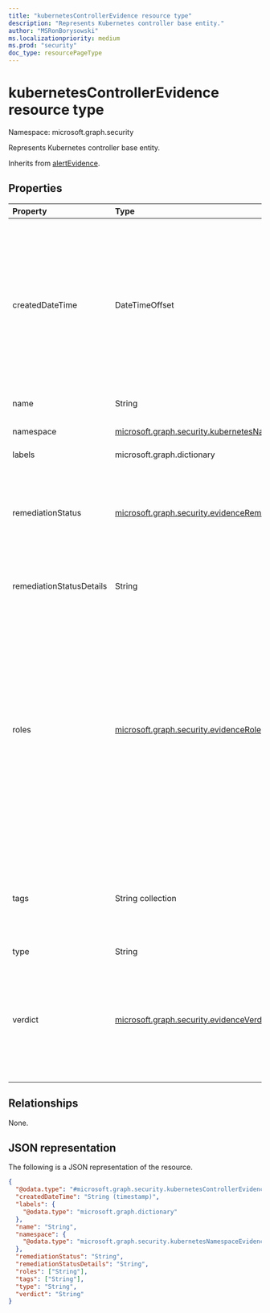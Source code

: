 ```yaml
---
title: "kubernetesControllerEvidence resource type"
description: "Represents Kubernetes controller base entity."
author: "MSRonBorysowski"
ms.localizationpriority: medium
ms.prod: "security"
doc_type: resourcePageType
---
```


# kubernetesControllerEvidence resource type

Namespace: microsoft.graph.security

Represents Kubernetes controller base entity.

Inherits from [alertEvidence](../resources/security-alertevidence.md).

## Properties

|Property|Type|Description|
|:---|:---|:---|
|createdDateTime|DateTimeOffset|The date and time when the evidence was created and added to the alert. The Timestamp type represents date and time information using ISO 8601 format and is always in UTC time. For example, midnight UTC on Jan 1, 2014 is `2014-01-01T00:00:00Z`. Inherited from [alertEvidence](../resources/security-alertevidence.md). |
|name|String|The controller name.|
|namespace|[microsoft.graph.security.kubernetesNamespaceEvidence](./security-kubernetesnamespaceevidence.md)|The service account namespace.|
|labels|microsoft.graph.dictionary|The pod labels.|
|remediationStatus|[microsoft.graph.security.evidenceRemediationStatus](../resources/security-alertevidence.md#evidenceremediationstatus-values)|Status of the remediation action taken. The possible values are: `none`, `remediated`, `prevented`, `blocked`, `notFound`, `unknownFutureValue`. Inherited from [alertEvidence](../resources/security-alertevidence.md).|
|remediationStatusDetails|String|Details about the remediation status. Inherited from [alertEvidence](../resources/security-alertevidence.md).|
|roles|[microsoft.graph.security.evidenceRole](../resources/security-alertevidence.md#evidencerole-values) collection|One or more roles that an evidence entity represents in an alert. For example, an IP address that is associated with an attacker has the evidence role `Attacker`. Possible values are: `unknown`, `contextual`, `scanned`, `source`, `destination`, `created`, `added`, `compromised`, `edited`, `attacked`, `attacker`, `commandAndControl`, `loaded`, `suspicious`, `policyViolator`, `unknownFutureValue`. Inherited from [alertEvidence](../resources/security-alertevidence.md).|
|tags|String collection|Array of custom tags associated with an evidence instance. For example, to denote a group of devices or high value assets. Inherited from [alertEvidence](../resources/security-alertevidence.md).|
|type|String|The controller type.|
|verdict|[microsoft.graph.security.evidenceVerdict](../resources/security-alertevidence.md#evidenceverdict-values)|The decision reached by automated investigation. The possible values are: `unknown`, `suspicious`, `malicious`, `noThreatsFound`, `unknownFutureValue`. Inherited from [alertEvidence](../resources/security-alertevidence.md).|

## Relationships

None.

## JSON representation

The following is a JSON representation of the resource.
<!-- {
  "blockType": "resource",
  "@odata.type": "microsoft.graph.security.kubernetesControllerEvidence"
}
-->
``` json
{
  "@odata.type": "#microsoft.graph.security.kubernetesControllerEvidence",
  "createdDateTime": "String (timestamp)",
  "labels": {
    "@odata.type": "microsoft.graph.dictionary"
  },
  "name": "String",
  "namespace": {
    "@odata.type": "microsoft.graph.security.kubernetesNamespaceEvidence"
  },
  "remediationStatus": "String",
  "remediationStatusDetails": "String",
  "roles": ["String"],
  "tags": ["String"],
  "type": "String",
  "verdict": "String"
}
```
